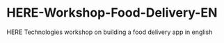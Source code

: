 # HERE-Workshop-Food-Delivery-EN
HERE Technologies workshop on building a food delivery app in english
